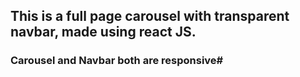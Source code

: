 ## This is a full page carousel with transparent navbar, made using react JS.
### Carousel and Navbar both are responsive#
